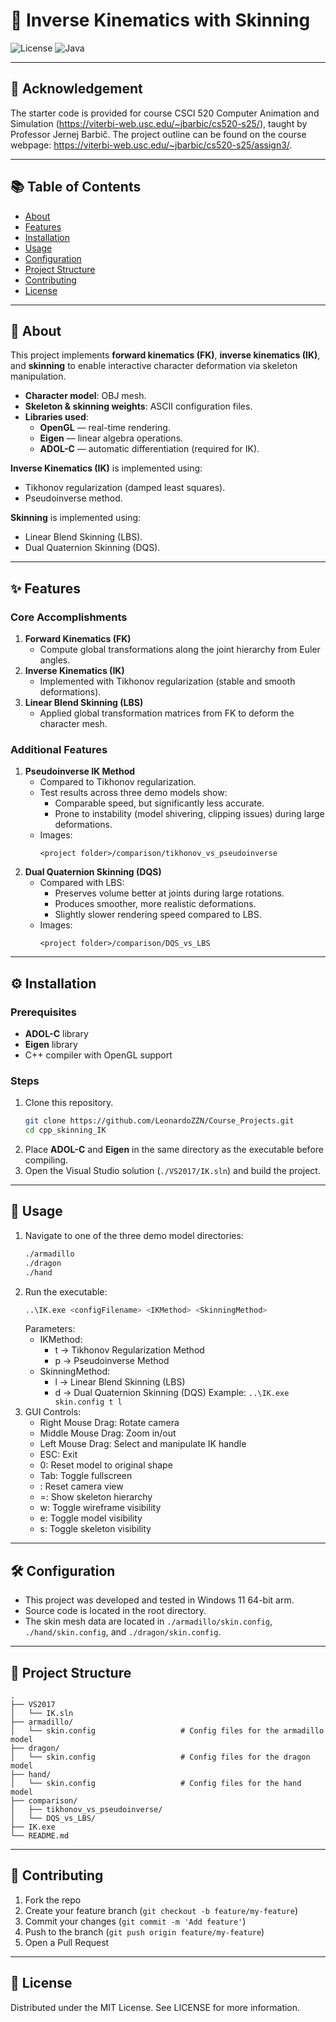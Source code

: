# 🚶 Inverse Kinematics with Skinning
![License](https://img.shields.io/badge/license-MIT-blue.svg)
![Java](https://img.shields.io/badge/java-8%2B-orange)

---
## 📢 Acknowledgement
The starter code is provided for course CSCI 520 Computer Animation and Simulation (https://viterbi-web.usc.edu/~jbarbic/cs520-s25/), taught by Professor Jernej Barbič.
The project outline can be found on the course webpage: https://viterbi-web.usc.edu/~jbarbic/cs520-s25/assign3/.

---

## 📚 Table of Contents
- [About](#-about)
- [Features](#-features)
- [Installation](#-installation)
- [Usage](#-usage)
- [Configuration](#-configuration)
- [Project Structure](#-project-structure)
- [Contributing](#-contributing)
- [License](#-license)

---

## 📖 About
This project implements **forward kinematics (FK)**, **inverse kinematics (IK)**, and **skinning** to enable interactive character deformation via skeleton manipulation.  

- **Character model**: OBJ mesh.  
- **Skeleton & skinning weights**: ASCII configuration files.  
- **Libraries used**:  
  - **OpenGL** — real-time rendering.  
  - **Eigen** — linear algebra operations.  
  - **ADOL-C** — automatic differentiation (required for IK).  

**Inverse Kinematics (IK)** is implemented using:  
- Tikhonov regularization (damped least squares).  
- Pseudoinverse method.  

**Skinning** is implemented using:  
- Linear Blend Skinning (LBS).  
- Dual Quaternion Skinning (DQS).  

---

## ✨ Features
### Core Accomplishments
1. **Forward Kinematics (FK)**  
   - Compute global transformations along the joint hierarchy from Euler angles.  
2. **Inverse Kinematics (IK)**  
   - Implemented with Tikhonov regularization (stable and smooth deformations).  
3. **Linear Blend Skinning (LBS)**  
   - Applied global transformation matrices from FK to deform the character mesh. 

### Additional Features
1. **Pseudoinverse IK Method**  
   - Compared to Tikhonov regularization.  
   - Test results across three demo models show:  
     - Comparable speed, but significantly less accurate.  
     - Prone to instability (model shivering, clipping issues) during large deformations.  
   - Images:  
     ```
     <project folder>/comparison/tikhonov_vs_pseudoinverse
     ```  
2. **Dual Quaternion Skinning (DQS)**  
   - Compared with LBS:  
     - Preserves volume better at joints during large rotations.  
     - Produces smoother, more realistic deformations.  
     - Slightly slower rendering speed compared to LBS.  
   - Images:  
     ```
     <project folder>/comparison/DQS_vs_LBS
     ```  

---

## ⚙️ Installation
### Prerequisites
- **ADOL-C** library  
- **Eigen** library  
- C++ compiler with OpenGL support  

### Steps
1. Clone this repository.
   ```bash
   git clone https://github.com/LeonardoZZN/Course_Projects.git
   cd cpp_skinning_IK
   ```
2. Place **ADOL-C** and **Eigen** in the same directory as the executable before compiling.  
3. Open the Visual Studio solution (`./VS2017/IK.sln`) and build the project.

---

## 🚀 Usage
1. Navigate to one of the three demo model directories:  
	```bash
	./armadillo
	./dragon
	./hand
	```
2. Run the executable:  
	```bash
	..\IK.exe <configFilename> <IKMethod> <SkinningMethod>
	```
	Parameters:
	- IKMethod:
		- t → Tikhonov Regularization Method
		- p → Pseudoinverse Method
	- SkinningMethod:
		- l → Linear Blend Skinning (LBS)
		- d → Dual Quaternion Skinning (DQS)
	Example:
	`..\IK.exe skin.config t l`
3. GUI Controls:
	- Right Mouse Drag: Rotate camera
	- Middle Mouse Drag: Zoom in/out
	- Left Mouse Drag: Select and manipulate IK handle
	- ESC: Exit
	- 0: Reset model to original shape
	- Tab: Toggle fullscreen
	- \: Reset camera view
	- =: Show skeleton hierarchy
	- w: Toggle wireframe visibility
	- e: Toggle model visibility
	- s: Toggle skeleton visibility

---

## 🛠 Configuration
- This project was developed and tested in Windows 11 64-bit arm.
- Source code is located in the root directory.
- The skin mesh data are located in `./armadillo/skin.config`, `./hand/skin.config`, and `./dragon/skin.config`.

---

## 📂 Project Structure
```pgsql
.
├── VS2017
│   └── IK.sln
├── armadillo/
│   └── skin.config                   # Config files for the armadillo model
├── dragon/
│   └── skin.config                   # Config files for the dragon model
├── hand/
│   └── skin.config                   # Config files for the hand model
├── comparison/
│   ├── tikhonov_vs_pseudoinverse/
│   └── DQS_vs_LBS/
├── IK.exe
└── README.md

```

---

## 🤝 Contributing
1. Fork the repo
2. Create your feature branch (`git checkout -b feature/my-feature`)
3. Commit your changes (`git commit -m 'Add feature'`)
4. Push to the branch (`git push origin feature/my-feature`)
5. Open a Pull Request

---

## 📜 License
Distributed under the MIT License. See LICENSE for more information.



